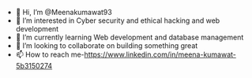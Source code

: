 - 👋 Hi, I’m @Meenakumawat93
- 👀 I’m interested in Cyber security and ethical hacking and web development
- 🌱 I’m currently learning Web development and database management
- 💞️ I’m looking to collaborate on building something great
- 📫 How to reach me-https://www.linkedin.com/in/meena-kumawat-5b3150274
  

<!---
Meenakumawat93/Meenakumawat93 is a ✨ special ✨ repository because its `README.md` (this file) appears on your GitHub profile.
You can click the Preview link to take a look at your changes.
--->
